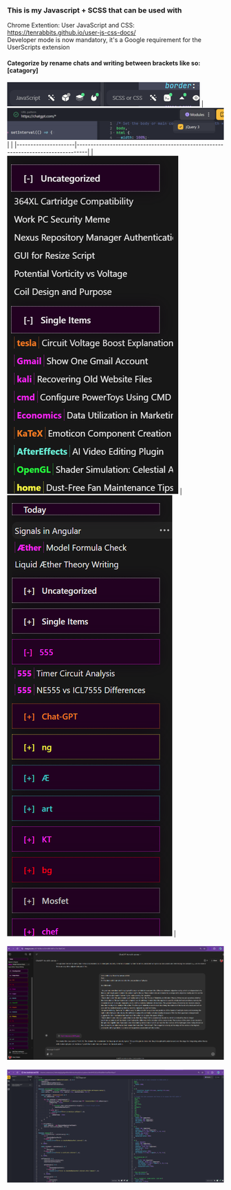 ### This is my Javascript + SCSS that can be used with  
Chrome Extention: User JavaScript and CSS: https://tenrabbits.github.io/user-js-css-docs/  
Developer mode is now mandatory, it's a Google requirement for the UserScripts extension  

#### Categorize by rename chats and writing between brackets like so: [catagory]
[<img src="https://github.com/bg-omar/chat-gpt-catagorizer/blob/main/Screenshot 2024-12-04 143759.png?raw=true"/>]()
| [<img src="https://github.com/bg-omar/chat-gpt-catagorizer/blob/main/Screenshot%202024-11-11%20125208.png?raw=true"/>]()       |  |
|---------------------|----------------------------------------------------------------------------------|
| [<img src="https://github.com/bg-omar/chat-gpt-catagorizer/blob/main/Screenshot%202024-11-11%20125053.png?raw=true"/>]()                | [<img src="https://github.com/bg-omar/chat-gpt-catagorizer/blob/main/Screenshot%202024-11-11%20125027.png?raw=true"/>]()                                                                      |







#### [<img src="https://github.com/bg-omar/chat-gpt-catagorizer/blob/main/Chat-GPT-catagorization.png?raw=true"/>]()

#### [<img src="https://github.com/bg-omar/chat-gpt-catagorizer/blob/main/UserJavaScriptScreen.png?raw=true"/>]()
